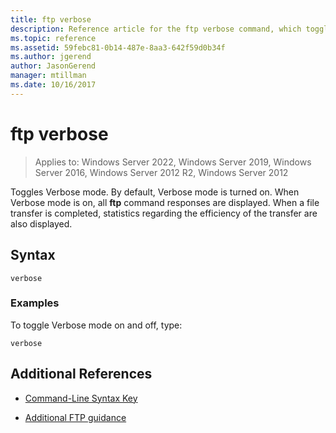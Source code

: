 ```yaml
---
title: ftp verbose
description: Reference article for the ftp verbose command, which toggles verbose mode.
ms.topic: reference
ms.assetid: 59febc81-0b14-487e-8aa3-642f59d0b34f
ms.author: jgerend
author: JasonGerend
manager: mtillman
ms.date: 10/16/2017
---
```


# ftp verbose

>Applies to: Windows Server 2022, Windows Server 2019, Windows Server 2016, Windows Server 2012 R2, Windows Server 2012

Toggles Verbose mode. By default, Verbose mode is turned on. When Verbose mode is on, all **ftp** command responses are displayed. When a file transfer is completed, statistics regarding the efficiency of the transfer are also displayed.

## Syntax

```
verbose
```

### Examples

To toggle Verbose mode on and off, type:

```
verbose
```

## Additional References

- [Command-Line Syntax Key](command-line-syntax-key.md)

- [Additional FTP guidance](/previous-versions/orphan-topics/ws.10/cc756013(v=ws.10))
